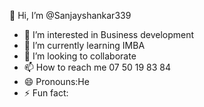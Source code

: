  👋 Hi, I’m @Sanjayshankar339
- 👀 I’m interested in Business development 
- 🌱 I’m currently learning IMBA
- 💞️ I’m looking to collaborate 
- 📫 How to reach me 07 50 19 83 84 
- 😄 Pronouns:He
- ⚡ Fun fact: 

<!---
Sanjayshankar339/Sanjayshankar339 is a ✨ special ✨ repository because its `README.md` (this file) appears on your GitHub profile.
You can click the Preview link to take a look at your changes.
--->

